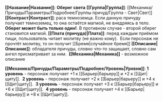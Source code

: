 **[[Название|Название]]**: **Оберег света**
**[[Группа|Группа]]**: [[Механика/Причуды/Параметры/Подробнее/Группы причуд/Группа - Свет|Свет]] 
**[[Контраст|Контраст]]**: раса темноземца. Если данную причуду получает темноземец, то она остаётся магмой, не внедряясь в тело. **Оберег может быть только один!**. В противном случае - второй оберег становится магмой. 
**[[Плата (причуда)|Плата]]**: перед каждым приёмом пищи, пользователь читает молитву (не важно кому).  Если персонаж не прочтёт молитву, то он получит [[Бремя|случайное бремя]]
**[[Описание|Описание]]**: обладателя причуды, словно что-то защищает, словно сам ангел присматривает за ним. 
**[[Механика|Механика]]** - возможное описание

**[[Механика/Причуды/Параметры/Подробнее/Уровень|Уровни]]**:
**1 уровень** - персонаж получает +1 к [[Барьер|барьеру]] и +2 к [[Щит|щиту]]. 
**2 уровень** - персонаж получает +2 к [[Барьер|барьеру]] и +4 к [[Щит|щиту]]. 
**3 уровень** - персонаж получает +3 к [[Барьер|барьеру]] и +6 к [[Щит|щиту]]. 
**4 уровень** - персонаж получает +4 к [[Барьер|барьеру]] и +8 к [[Щит|щиту]]. 